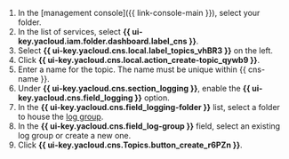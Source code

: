 1. In the [management console]({{ link-console-main }}), select your folder.
1. In the list of services, select **{{ ui-key.yacloud.iam.folder.dashboard.label_cns }}**.
1. Select **{{ ui-key.yacloud.cns.local.label_topics_vhBR3 }}** on the left.
1. Click **{{ ui-key.yacloud.cns.local.action_create-topic_qywb9 }}**.
1. Enter a name for the topic. The name must be unique within {{ cns-name }}.
1. Under **{{ ui-key.yacloud.cns.section_logging }}**, enable the **{{ ui-key.yacloud.cns.field_logging }}** option.
1. In the **{{ ui-key.yacloud.cns.field_logging-folder }}** list, select a folder to house the [log group](../../logging/concepts/log-group.md).
1. In the **{{ ui-key.yacloud.cns.field_log-group }}** field, select an existing log group or create a new one.
1. Click **{{ ui-key.yacloud.cns.Topics.button_create_r6PZn }}**.